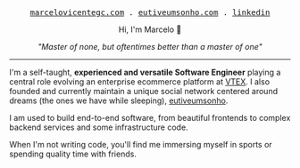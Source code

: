 <p align="center">
  <samp>
    <a href="https://marcelovicentegc.com">marcelovicentegc.com</a> .
    <a href="https://eutiveumsonho.com">eutiveumsonho.com</a> .
    <a href="https://linkedin.com/in/marcelovicentegc">linkedin</a>
  </samp>
</p>

<p align="center">Hi, I'm Marcelo 🤗</p>
<p align="center"><i>"Master of none, but oftentimes better than a master of one"</i></p>

---

I'm a self-taught, **experienced and versatile Software Engineer** playing a central role evolving an enterprise ecommerce platform at [VTEX](https://vtex.com). I also founded and currently maintain a unique social network centered around dreams (the ones we have while sleeping), [eutiveumsonho](https://github.com/eutiveumsonho).

I am used to build end-to-end software, from beautiful frontends to complex backend services and some infrastructure code.

When I'm not writing code, you'll find me immersing myself in sports or spending quality time with friends.
